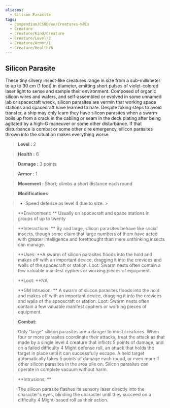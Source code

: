```yaml
---
aliases:
  - Silicon Parasite
tags:
  - Compendium/CSRD/en/Creatures-NPCs
  - Creature
  - Creature/Kind/Creature
  - Creature/Level/2
  - Creature/Armor/1
  - Creature/Health/6
---
```

  
    
## Silicon Parasite    
These tiny silvery insect-like creatures range in size from a sub-millimeter to up to 30 cm (1 foot) in diameter, emitting short pulses of violet-colored laser light to sense and sample their environment. Composed of organic silicon wires and wafers, and self-assembled or evolved in some unnamed lab or spacecraft wreck, silicon parasites are vermin that working space stations and spacecraft have learned to hate. Despite taking steps to avoid transfer, a ship may only learn they have silicon parasites when a swarm boils up from a crack in the cabling or seam in the deck plating after being agitated by a high-G maneuver or some other disturbance. If that disturbance is combat or some other dire emergency, silicon parasites thrown into the situation makes everything worse.    
  
    
> **Level :** 2    
> **Health :** 6    
> **Damage :** 3 points    
> **Armor :** 1    
> **Movement :** Short; climbs a short distance each round    
> **Modifications**    
>- Speed defense as level 4 due to size. >  
>    
> **Environment: ** Usually on spacecraft and space stations in groups of up to twenty    
> **Interactions: ** By and large, silicon parasites behave like social insects, though some claim that large numbers of them have acted with greater intelligence and forethought than mere unthinking insects can manage.    
> **Uses: **A swarm of silicon parasites floods into the hold and makes off with an important device, dragging it into the crevices and walls of the spacecraft or station. Loot: Swarm nests often contain a few valuable manifest cyphers or working pieces of equipment.    
> **Loot: **NA    
> **GM Intrusion: ** A swarm of silicon parasites floods into the hold and makes off with an important device, dragging it into the crevices and walls of the spacecraft or station. Loot: Swarm nests often contain a few valuable manifest cyphers or working pieces of equipment.    
  
> **Combat:**   
> Only "large" silicon parasites are a danger to most creatures. When four or more parasites coordinate their attacks, treat the attack as that made by a single level 4 creature that inflicts 5 points of damage, and on a failed difficulty 4 Might defense roll, an attack that holds the target in place until it can successfully escape. A held target automatically takes 5 points of damage each round, or even more if other silicon parasites in the area pile on. Silicon parasites can operate in complete vacuum without harm.    
    
  
> **Intrusions: **   
> The silicon parasite flashes its sensory laser directly into the character's eyes, blinding the character until they succeed on a difficulty 4 Might-based roll as their action.    
